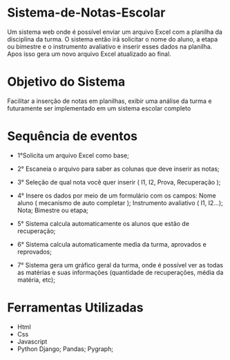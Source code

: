 # Sistema-de-Notas-Escolar
Um sistema web onde é possível enviar um arquivo Excel com a planilha da disciplina da turma. O sistema então irá solicitar o nome do aluno, a etapa ou bimestre e o instrumento avaliativo e inserir esses dados na planilha. Apos isso gera um novo arquivo Excel atualizado ao final.

# Objetivo do Sistema
Facilitar a inserção de notas em planilhas, exibir uma análise da turma e futuramente ser implementado em um sistema escolar completo


# Sequência de eventos

- 1°Solicita um arquivo Excel como base;

-  2° Escaneia o arquivo para saber as colunas que deve inserir as notas;
  
- 3° Seleção de qual nota você quer inserir ( I1, I2, Prova, Recuperação );

- 4° Insere os dados por meio de um formulário com os campos:
Nome aluno ( mecanismo de auto completar );
Instrumento avaliativo ( I1, I2...);
Nota;
Bimestre ou etapa;

- 5° Sistema calcula automaticamente os alunos que estão de recuperação;
  
- 6° Sistema calcula automaticamente media da turma, aprovados e reprovados;
  
- 7° Sistema gera um gráfico geral da turma, onde é possível ver as todas as matérias e suas informações (quantidade de recuperações, média da matéria, etc);

# Ferramentas Utilizadas

- Html
- Css
- Javascript
- Python
  Django;
  Pandas;
  Pygraph;

